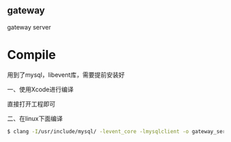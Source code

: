 ## gateway
gateway server


# Compile

用到了mysql，libevent库，需要提前安装好

一、使用Xcode进行编译

直接打开工程即可


二、在linux下面编译

```bash
$ clang -I/usr/include/mysql/ -levent_core -lmysqlclient -o gateway_server class_code_handle.c main.c
```



